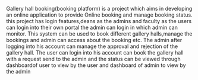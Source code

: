 Gallery hall booking(booking platform) is a project which aims in developing an online application to provide Online booking and manage booking status.
this project has login features,deans as the admins and faculty as the users can login into their own portal the admin can login in which admin can monitor.
This system can be used to book different gallery halls,manage the bookings and admin can access about the booking etc.
The admin after logging into his account can manage the approval and rejection of the gallery hall.
The user can login into his account can book the gallery hall with a request send to the admin and the status can be viewed through dashboardof user to view by the user and dashboard of admin to view by the admin
